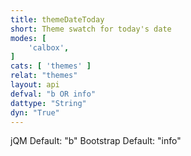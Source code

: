 ```yaml
---
title: themeDateToday
short: Theme swatch for today's date
modes: [
	'calbox',
]
cats: [ 'themes' ]
relat: "themes"
layout: api
defval: "b OR info"
dattype: "String"
dyn: "True"
---
```


jQM Default: "b"
Bootstrap Default: "info"
